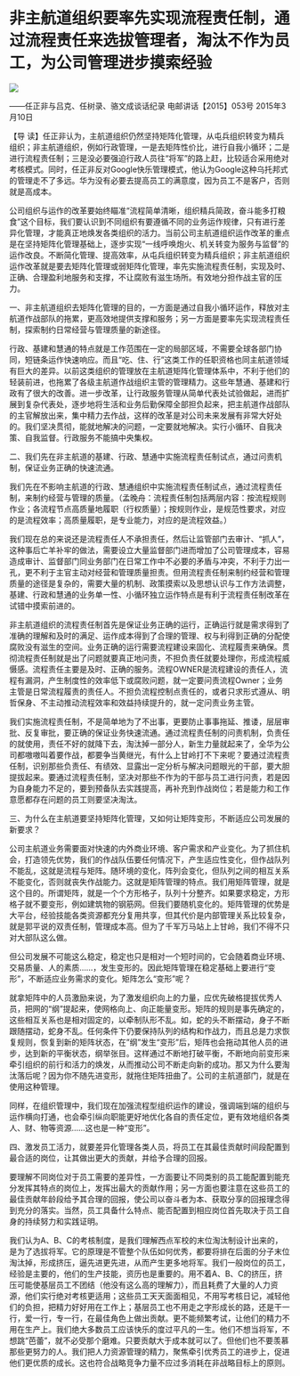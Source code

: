 # 非主航道组织要率先实现流程责任制，通过流程责任来选拔管理者，淘汰不作为员工，为公司管理进步摸索经验
<img class="pv" src="https://api.visitor.plantree.me/visitor-badge/pv?namespace=plantree.me&key=renzhengfei-speeches/非主航道组织要率先实现流程责任制通过流程责任来选拔管理者淘汰不作为员工为公司管理进步摸索经验.md">



——任正非与吕克、任树录、骆文成谈话纪录
电邮讲话【2015】053号  2015年3月10日



【导  读】任正非认为，主航道组织仍然坚持矩阵化管理，从屯兵组织转变为精兵组织；非主航道组织，例如行政管理，一是去矩阵性价比，进行自我小循环；二是进行流程责任制；三是没必要强迫行政人员往“将军”的路上赶，比较适合采用绝对考核模式。同时，任正非反对Google快乐管理模式，他认为Google这种乌托邦式的管理走不了多远。华为没有必要去提高员工的满意度，因为员工不是客户，否则就是高成本。



公司组织与运作的改革要始终瞄准“流程简单清晰，组织精兵简政，奋斗能多打粮食”这个目标，我们要认识到不同组织有要遵循不同的业务运作规律，只有进行差异化管理，才能真正地焕发各类组织的活力。当前公司主航道组织运作改革的重点是在坚持矩阵化管理基础上，逐步实现“一线呼唤炮火、机关转变为服务与监督”的运作改良。不断简化管理、提高效率，从屯兵组织转变为精兵组织；非主航道组织运作改革就是要去矩阵化管理或弱矩阵化管理，率先实施流程责任制，实现及时、正确、合理盈利地服务和支撑，不让腐败有滋生场所。有效地分担作战主官的压力。

一、非主航道组织去矩阵化管理的目的，一方面是通过自我小循环运作，释放对主航道作战部队的拖累，更高效地提供支撑和服务；另一方面是要率先实现流程责任制，探索制约日常经营与管理质量的新途径。

行政、基建和慧通的特点就是工作范围在一定的局部区域，不需要全球各部门协同，短链条运作快速响应。而且“吃、住、行”这类工作的任职资格也同主航道领域有巨大的差异。以前这类组织的管理放在主航道矩阵化管理体系中，不利于他们的轻装前进，也拖累了各级主航道作战组织主管的管理精力。这些年慧通、基建和行政有了很大的改善。进一步改革，让行政服务管理从简单代表处试验做起，进而扩展到复杂代表处，逐步地将生活和业务后勤保障全部担负起来，把主航道作战部队的主官解放出来，集中精力去作战，这样的改革是对公司未来发展有非常大好处的。我们坚决贯彻，能就地解决的问题，一定要就地解决。实行小循环、自我决策、自我监督。行政服务不能搞中央集权。

二、我们先在非主航道的基建、行政、慧通中实施流程责任制试点，通过问责机制，保证业务正确的快速流通。

我们先在不影响主航道的行政、慧通组织中实施流程责任制试点，通过流程责任制，来制约经营与管理的质量。（孟晚舟：流程责任制包括两层内容：按流程规则作业；各流程节点高质量地履职（行权质量）；按规则作业，是规范性要求，对应的是流程效率；高质量履职，是专业能力，对应的是流程效益。）

我们现在总的来说还是流程责任人不承担责任，然后让监管部门去审计、“抓人”，这种事后亡羊补牢的做法，需要设立大量监督部门进而增加了公司管理成本，容易造成审计、监督部门同业务部门在日常工作中不必要的矛盾与冲突，不利于力出一孔，更不利于主官主动对经营和管理质量担责。但用流程责任制来制约经营和管理质量的途径是复杂的，需要大量的机制、政策摸索以及思想认识与工作方法调整，基建、行政和慧通的业务单一性、小循环独立运作特点是有利于流程责任制改革在试错中摸索前进的。

非主航道组织的流程责任制首先是保证业务正确的运行，正确运行就是需求得到了准确的理解和及时的满足、运作成本得到了合理的管理、权与利得到正确的分配使腐败没有滋生的空间。业务正确的运行需要流程建设来固化、流程履责来确保。贯彻流程责任制就是出了问题就要真正地问责，不担负责任就要处理你，形成流程威慑感。流程责任主要是及时、正确的服务。流程OWNER是流程建设的责任人，流程有漏洞，产生制度性的效率低下或腐败问题，就一定要问责流程Owner；业务主管是日常流程履责的责任人。不担负流程控制点责任的，或者只求形式遵从、明哲保身、不主动推动流程效率和效益持续提升的，就一定问责业务主管。

我们实施流程责任制，不是简单地为了不出事，更要防止事事拖延、推诿，层层审批、反复审批，要正确的保证业务快速流通。通过流程责任制的问责机制，负责任的就使用，责任不好的就降下去，淘汰掉一部分人，新生力量就起来了，全华为公司都嗷嗷叫着要作战，都要争当黄继光，有什么上甘岭打不下来呢？要通过流程责任制，识别那些负责任、有绩效、显露出一定分析与解决问题眼光的干部，要大胆提拔起来。要通过流程责任制，坚决对那些不作为的干部与员工进行问责，若是因为自身能力不足的，要到预备队去实践提高，再补充到作战岗位；若是能力和工作意愿都存在问题的员工则要坚决淘汰。

三、为什么在主航道要坚持矩阵化管理，又如何让矩阵变形，不断适应公司发展的新要求？

公司主航道业务需要面对快速的内外商业环境、客户需求和产业变化。为了抓住机会，打造领先优势，我们的作战队伍要任何情况下，产生适应性变化，但作战队列不能乱，这就是流程与矩阵。随环境的变化，阵列会变化，但队列之间的相互关系不能变化，否则就丧失作战能力。这就是矩阵管理的特点。我们用矩阵管理，就是这个目的。所谓矩阵，就是一个个方形格子，队列十分整齐。如果要求稳定，方形格子就不要变形，例如建筑物的钢筋网。但我们要随机变化的。矩阵管理的优势是大平台，经验技能各类资源都充分复用共享，但其代价是内部管理关系比较复杂，就是郭平说的双责任制，管理成本高。但为了千军万马站上上甘岭，我们不得不只对大部队这么做。

但公司发展不可能这么稳定，稳定也只是相对一个短时间的，它会随着商业环境、交易质量、人的素质……，发生变形的。因此矩阵管理在稳定基础上要进行“变形”，不断适应业务需求的变化。矩阵怎么“变形”呢？

就拿矩阵中的人员激励来说，为了激发组织向上的力量，应优先破格提拔优秀人员，把网的“纲”提起来，使网格向上、向正能量变形。矩阵的规则是事先确定的，这些相互关系也是相对固定的，以牵制队形不乱。如，蛇的头不断摆动，身子不断跟随摆动，蛇身不乱。任何条件下仍要保持队列的结构和作战力，而且总是力求恢复规则，恢复到新的矩阵状态，在”纲”发生“变形”后，矩阵也会拖动其他人员的进步，达到新的平衡状态，纲举张目。这样通过不断地打破平衡，不断地向前变形来牵引组织的前行和活力的焕发，从而推动公司不断走向新的成功。那又为什么要淘汰落后呢？因为你不随先进变形，就拖住矩阵扭曲了。公司的主航道部门，就是在使用这种管理。

同样，在组织管理中，我们现在加强流程型组织运作的建设，强调端到端的组织与运作横向打通，也会牵引纵向职能更好地优化各自的责任定位，更有效地组织各类人、财、物等资源……这也是一种“变形”。

四、激发员工活力，就要差异化管理各类人员，将员工在其最佳贡献时间段配置到最合适的岗位，让其做出更大的贡献，并给予合理的回报。

要理解不同岗位对于员工需要的差异性，一方面要让不同类别的员工能配置到能充分发挥其特点的岗位上，发挥出最大的贡献作用；另一方面也要注意在这些员工的最佳贡献年龄段给予其合理的回报，使公司以奋斗者为本、获取分享的回报理念得到充分的落实。当然，员工具备什么特点、能否配置到相应岗位首先取决于员工自身的持续努力和实践证明。

我们认为A、B、C的考核制度，是我们理解西点军校的末位淘汰制设计出来的，是为了选拔将军。它的原理是不管整个队伍如何优秀，都要将排在后面的分子末位淘汰掉，形成挤压，逼先进更先进，从而产生更多地将军。我们一般岗位的员工，经验是主要的，他们的生产技能，资历也是重要的。用不着A、B、C的挤压，挤压可能使基层员工不团结（他没有这么高的理解力），而且耗费了大量的人力资源，他们实行绝对考核更适用；这些员工天天面面相见，不用写考核日记，减轻他们的负担，把精力好好用在工作上；基层员工也不用走之字形成长的路，还是干一行，爱一行，专一行，在最佳角色上做出贡献。更不能频繁考试，让他们的精力不用在生产上。我们绝大多数员工应该快乐的度过平凡的一生。他们不想当将军，不想跳“芭蕾”，就不必受那个磨难。只要贡献大于成本就可以了。但他们也不要羡慕那些更努力的人。我们把人力资源管理的精力，聚焦牵引优秀员工的进步上，促进他们更优质的成长。这也符合战略竞争力量不应过多消耗在非战略目标上的原则。

